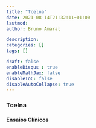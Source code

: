 ```yaml
---
title: "Tcelna"
date: 2021-08-14T21:32:11+01:00
lastmod: 
author: Bruno Amaral

description: 
categories: []
tags: []

draft: false
enableDisqus : true
enableMathJax: false
disableToC: false
disableAutoCollapse: true
---
```


<h3 id="Tcelna">Tcelna</h3>
<ol class="articles Tcelna"></ol>
<h4>Ensaios Clínicos</h4>
<ol class="trials Tcelna"></ol>